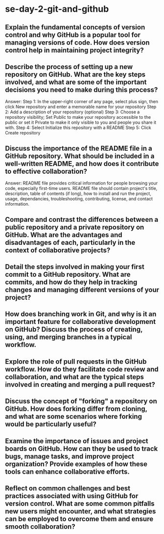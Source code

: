 # se-day-2-git-and-github
## Explain the fundamental concepts of version control and why GitHub is a popular tool for managing versions of code. How does version control help in maintaining project integrity?


## Describe the process of setting up a new repository on GitHub. What are the key steps involved, and what are some of the important decisions you need to make during this process?
Answer:
Step 1: In the upper-right corner of any page, select plus sign, then click New repository and enter a memorable name for your repository
Step 2: Add a description of your repository (optional)
Step 3: Choose a repository visibility; Set Public to make your repository accessible to the public or set it Private to make it only visible to you and people you share it with.
Step 4: Select Initialize this repository with a README
Step 5: Click Create repository


## Discuss the importance of the README file in a GitHub repository. What should be included in a well-written README, and how does it contribute to effective collaboration?
Answer:
README file provides critical information for people browsing your code, especially first-time users.
README file should contain project's title, description, table of contents (if long), how to install and run the project, usage, dependancies, troubleshooting, contributing, license, and contact information.

## Compare and contrast the differences between a public repository and a private repository on GitHub. What are the advantages and disadvantages of each, particularly in the context of collaborative projects?

## Detail the steps involved in making your first commit to a GitHub repository. What are commits, and how do they help in tracking changes and managing different versions of your project?

## How does branching work in Git, and why is it an important feature for collaborative development on GitHub? Discuss the process of creating, using, and merging branches in a typical workflow.

## Explore the role of pull requests in the GitHub workflow. How do they facilitate code review and collaboration, and what are the typical steps involved in creating and merging a pull request?

## Discuss the concept of "forking" a repository on GitHub. How does forking differ from cloning, and what are some scenarios where forking would be particularly useful?

## Examine the importance of issues and project boards on GitHub. How can they be used to track bugs, manage tasks, and improve project organization? Provide examples of how these tools can enhance collaborative efforts.

## Reflect on common challenges and best practices associated with using GitHub for version control. What are some common pitfalls new users might encounter, and what strategies can be employed to overcome them and ensure smooth collaboration?
